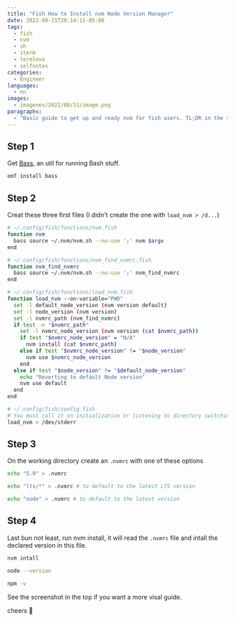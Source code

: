 ```yaml
---
title: "Fish How to Install nvm Node Version Manager"
date: 2022-08-11T20:14:11-05:00
tags:
  - fish
  - nvm
  - sh
  - iterm
  - termlove
  - selfnotes
categories:
  - Engineer
languages:
  - en
images:
  - imagenes/2022/08/11/image.png
paragraphs:
  - "Basic guide to get up and ready nvm for fish users. TL;DR in the screenshot"
---
```


## Step 1

Get [Bass](https://github.com/edc/bass#with-oh-my-fish), an util for running Bash stuff.

```bash
omf install bass
```

## Step 2

Creat these three first files (I didn't create the one with `load_nvm > /d...`)

```bash
# ~/.config/fish/functions/nvm.fish
function nvm
  bass source ~/.nvm/nvm.sh --no-use ';' nvm $argv
end

# ~/.config/fish/functions/nvm_find_nvmrc.fish
function nvm_find_nvmrc
  bass source ~/.nvm/nvm.sh --no-use ';' nvm_find_nvmrc
end

# ~/.config/fish/functions/load_nvm.fish
function load_nvm --on-variable="PWD"
  set -l default_node_version (nvm version default)
  set -l node_version (nvm version)
  set -l nvmrc_path (nvm_find_nvmrc)
  if test -n "$nvmrc_path"
    set -l nvmrc_node_version (nvm version (cat $nvmrc_path))
    if test "$nvmrc_node_version" = "N/A"
      nvm install (cat $nvmrc_path)
    else if test "$nvmrc_node_version" != "$node_version"
      nvm use $nvmrc_node_version
    end
  else if test "$node_version" != "$default_node_version"
    echo "Reverting to default Node version"
    nvm use default
  end
end

# ~/.config/fish/config.fish
# You must call it on initialization or listening to directory switching won't work
load_nvm > /dev/stderr
```

## Step 3

On the working directory create an `.nvmrc` with one of these options

```bash
echo "5.9" > .nvmrc

echo "lts/*" > .nvmrc # to default to the latest LTS version

echo "node" > .nvmrc # to default to the latest version
```

## Step 4

Last bun not least, run nvm install, it will read the `.nvmrc` file and intall the declared version in this file.

```bash
nvm intall

node --version

npm -v
```

See the screenshot in the top if you want a more visal guide.

cheers 🍻
